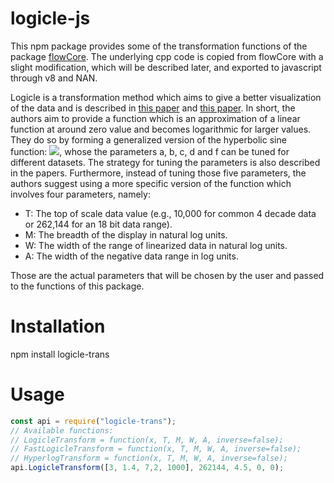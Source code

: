 # logicle-js
This npm package provides some of the transformation functions of the package [flowCore](https://github.com/RGLab/flowCore). The underlying cpp code is copied from flowCore with a slight modification, which will be described later, and exported to javascript through v8 and NAN.

Logicle is a transformation method which aims to give a better visualization of the data and is described in [this paper](https://onlinelibrary.wiley.com/doi/full/10.1002/cyto.a.20258) and [this paper](https://onlinelibrary.wiley.com/doi/full/10.1002/cyto.a.22030). In short, the authors aim to provide a function which is an approximation of a linear function at around zero value and becomes logarithmic for larger values. They do so by forming a generalized version of the hyperbolic sine function: <img src="https://render.githubusercontent.com/render/math?math=S(x%3Ba,b,c,d,e,f)=+ae^{bx}-ce^{-dx}%2Bf">, whose the parameters a, b, c, d and f can be tuned for different datasets. The strategy for tuning the parameters is also described in the papers. Furthermore, instead of tuning those five parameters, the authors suggest using a more specific version of the function which involves four parameters, namely:
- T: The top of scale data value (e.g., 10,000 for common 4 decade data or 262,144 for an 18 bit data range).
- M: The breadth of the display in natural log units.
- W: The width of the range of linearized data in natural log units.
- A: The width of the negative data range in log units.

Those are the actual parameters that will be chosen by the user and passed to the functions of this package.

# Installation
npm install logicle-trans

# Usage
```javascript
const api = require("logicle-trans");
// Available functions:
// LogicleTransform = function(x, T, M, W, A, inverse=false);
// FastLogicleTransform = function(x, T, M, W, A, inverse=false);
// HyperlogTransform = function(x, T, M, W, A, inverse=false);
api.LogicleTransform([3, 1.4, 7,2, 1000], 262144, 4.5, 0, 0);
```
